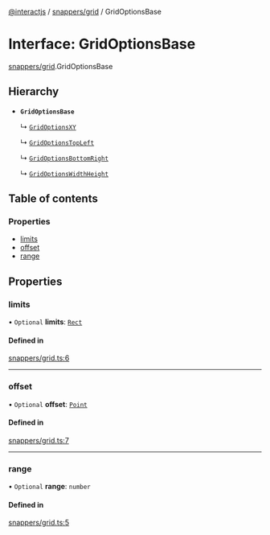 [@interactjs](../README.md) / [snappers/grid](../modules/snappers_grid.md) / GridOptionsBase

# Interface: GridOptionsBase

[snappers/grid](../modules/snappers_grid.md).GridOptionsBase

## Hierarchy

- **`GridOptionsBase`**

  ↳ [`GridOptionsXY`](snappers_grid.GridOptionsXY.md)

  ↳ [`GridOptionsTopLeft`](snappers_grid.GridOptionsTopLeft.md)

  ↳ [`GridOptionsBottomRight`](snappers_grid.GridOptionsBottomRight.md)

  ↳ [`GridOptionsWidthHeight`](snappers_grid.GridOptionsWidthHeight.md)

## Table of contents

### Properties

- [limits](snappers_grid.GridOptionsBase.md#limits)
- [offset](snappers_grid.GridOptionsBase.md#offset)
- [range](snappers_grid.GridOptionsBase.md#range)

## Properties

### limits

• `Optional` **limits**: [`Rect`](core_types.Rect.md)

#### Defined in

[snappers/grid.ts:6](https://github.com/Mu-L/interact.js/blob/d3d47461/packages/@interactjs/snappers/grid.ts#L6)

___

### offset

• `Optional` **offset**: [`Point`](core_types.Point.md)

#### Defined in

[snappers/grid.ts:7](https://github.com/Mu-L/interact.js/blob/d3d47461/packages/@interactjs/snappers/grid.ts#L7)

___

### range

• `Optional` **range**: `number`

#### Defined in

[snappers/grid.ts:5](https://github.com/Mu-L/interact.js/blob/d3d47461/packages/@interactjs/snappers/grid.ts#L5)
